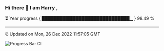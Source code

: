 ### Hi there 👋 I am Harry , 

⏳ Year progress { █████████████████████████████▁ } 98.49 %

---

⏰ Updated on Mon, 26 Dec 2022 11:57:05 GMT

![Progress Bar CI](https://github.com/duykhang68/duykhang68/workflows/Progress%20Bar%20CI/badge.svg)

